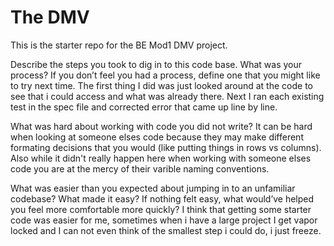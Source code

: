 # The DMV

This is the starter repo for the BE Mod1 DMV project.

Describe the steps you took to dig in to this code base. What was your process? If you don’t feel you had a process, define one that you might like to try next time.
The first thing I did was just looked around at the code to see that i could access and what was already there. 
Next I ran each existing test in the spec file and corrected error that came up line by line.

What was hard about working with code you did not write?
It can be hard when looking at someone elses code because they may make different formating decisions that you would (like putting things in rows vs columns). Also while it didn't really happen here when working with someone elses code you are at the mercy of their varible naming conventions.

What was easier than you expected about jumping in to an unfamiliar codebase? What made it easy? If nothing felt easy, what would’ve helped you feel more comfortable more quickly?
I think that getting some starter code was easier for me, sometimes when i have a large project I get vapor locked and I can not even think of the smallest step i could do, i just freeze.
